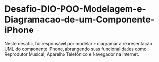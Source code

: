 # Desafio-DIO-POO-Modelagem-e-Diagramacao-de-um-Componente-iPhone
Neste desafio, fui responsável por modelar e diagramar a representação UML do componente iPhone, abrangendo suas funcionalidades como Reprodutor Musical, Aparelho Telefônico e Navegador na Internet.
